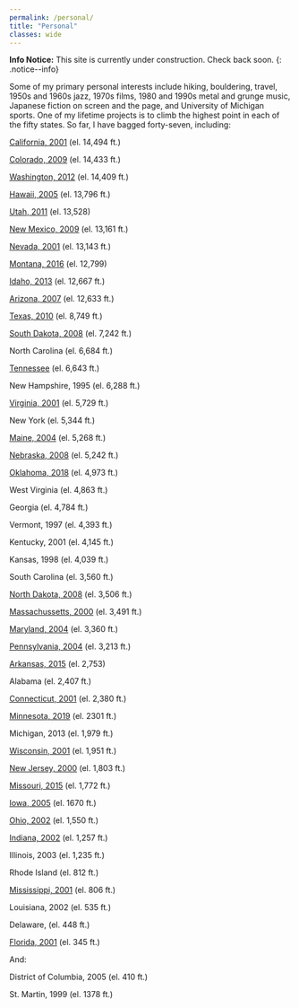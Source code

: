 ```yaml
---
permalink: /personal/
title: "Personal"
classes: wide
---
```


**Info Notice:** This site is currently under construction. Check back soon.
{: .notice--info}

Some of my primary personal interests include hiking, bouldering, travel, 1950s and 1960s jazz, 1970s films, 1980 and 1990s metal and grunge music, Japanese fiction on screen and the page, and University of Michigan sports. One of my lifetime projects is to climb the highest point in each of the fifty states. So far, I have bagged forty-seven, including:

[California, 2001](/assets/images/cawhitney.jpe) (el. 14,494 ft.)

[Colorado, 2009](/assets/images/CO.jpe) (el. 14,433 ft.)

[Washington, 2012](/assets/images/washington.jpe) (el. 14,409 ft.)

[Hawaii, 2005](/assets/images/hawaii.jpe) (el. 13,796 ft.)

[Utah, 2011](/assets/images/utah.jpe) (el. 13,528)

[New Mexico, 2009](/assets/images/nm.jpe) (el. 13,161 ft.)

[Nevada, 2001](/assets/images/nvboundary.jpe) (el. 13,143 ft.)

[Montana, 2016](/assets/images/montana_8-16.jpe) (el. 12,799)

[Idaho, 2013](/assets/images/idaho.jpe) (el. 12,667 ft.)

[Arizona, 2007](/assets/images/arizona.jpe) (el. 12,633 ft.)

[Texas, 2010](/assets/images/taxashigh_point.png) (el. 8,749 ft.)

[South Dakota, 2008](/assets/images/sdhipt.jpe) (el. 7,242 ft.)

North Carolina (el. 6,684 ft.)

[Tennessee](/assets/images/tnclingman.jpe) (el. 6,643 ft.)

New Hampshire, 1995 (el. 6,288 ft.)

[Virginia, 2001](/assets/images/mtrogers.jpe) (el. 5,729 ft.)

New York (el. 5,344 ft.)

[Maine, 2004](/assets/images/maine04.jpe) (el. 5,268 ft.)

[Nebraska, 2008](/assets/images/nebhipt.jpe) (el. 5,242 ft.)

[Oklahoma, 2018](/assets/images/oklahoma-high-point-2018-e1540489805613.jpg) (el. 4,973 ft.)

West Virginia (el. 4,863 ft.)

Georgia (el. 4,784 ft.)

Vermont, 1997 (el. 4,393 ft.)

Kentucky, 2001 (el. 4,145 ft.)

Kansas, 1998 (el. 4,039 ft.)

South Carolina (el. 3,560 ft.)

[North Dakota, 2008](/assets/images/ndhipt.jpe) (el. 3,506 ft.)

[Massachussetts, 2000](/assets/images/mamtgreylock.jpe) (el. 3,491 ft.)

[Maryland, 2004](/assets/images/mdhipoint.jpe) (el. 3,360 ft.)

[Pennsylvania, 2004](/assets/images/pahipoint02.jpe) (el. 3,213 ft.)

[Arkansas, 2015](/assets/images/arkansas_2015.jpe) (el. 2,753)

Alabama (el. 2,407 ft.)

[Connecticut, 2001](/assets/images/ctfrissell.jpe) (el. 2,380 ft.)

[Minnesota, 2019](/assets/images/minn.jpe) (el. 2301 ft.)

Michigan, 2013 (el. 1,979 ft.)

[Wisconsin, 2001](/assets/images/wisconsin.jpe) (el. 1,951 ft.)

[New Jersey, 2000](/assets/images/njkittatiny.jpe) (el. 1,803 ft.)

[Missouri, 2015](/assets/images/missouri.jpe) (el. 1,772 ft.)

[Iowa, 2005](/assets/images/iowahipoint10-04.jpe) (el. 1670 ft.)

[Ohio, 2002](/assets/images/ohio.jpe) (el. 1,550 ft.)

[Indiana, 2002](/assets/images/dani_indiana_summit_3.jpe) (el. 1,257 ft.)

Illinois, 2003 (el. 1,235 ft.) 

Rhode Island (el. 812 ft.)

[Mississippi, 2001](/assets/images/miss.jpe) (el. 806 ft.)

Louisiana, 2002 (el. 535 ft.)

Delaware, (el. 448 ft.)

[Florida, 2001](/assets/images/florida.jpe) (el. 345 ft.)



And:

District of Columbia, 2005 (el. 410 ft.)

St. Martin, 1999 (el. 1378 ft.)
